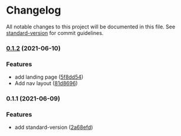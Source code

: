 # Changelog

All notable changes to this project will be documented in this file. See [standard-version](https://github.com/conventional-changelog/standard-version) for commit guidelines.

### [0.1.2](https://github.com/Railly/next-cooking-app/compare/v0.1.1...v0.1.2) (2021-06-10)


### Features

* add landing page ([5f8dd54](https://github.com/Railly/next-cooking-app/commit/5f8dd5474e3f140fb3fdfac5096439e2acc41a97))
* Add nav layout ([81d8696](https://github.com/Railly/next-cooking-app/commit/81d86969befa1684cf454e7f0984d2a1d3a32648))

### 0.1.1 (2021-06-09)


### Features

* add standard-version ([2a68efd](https://github.com/Railly/next-cooking-app/commit/2a68efd92ff99f66a91ba6ac7a344aaec4efff5f))
